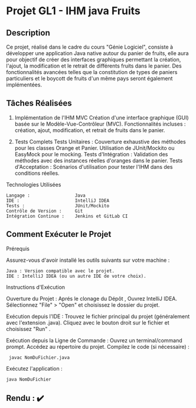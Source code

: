 # Projet GL1 - IHM java Fruits

## Description
Ce projet, réalisé dans le cadre du cours "Génie Logiciel", consiste à développer une application Java native autour du panier de fruits, elle aura pour objectif de créer des interfaces graphiques permettant la création, l'ajout, la modification et le retrait de différents fruits dans le panier. Des fonctionnalités avancées telles que la constitution de types de paniers particuliers et le boycott de fruits d'un même pays seront également implémentées.


## Tâches Réalisées
1. Implémentation de l'IHM MVC
    Création d'une interface graphique (GUI) basée sur le Modèle-Vue-Contrôleur (MVC).
    Fonctionnalités incluses : création, ajout, modification, et retrait de fruits dans le panier.

2. Tests Complets
    Tests Unitaires :
        Couverture exhaustive des méthodes pour les classes Orange et Panier.
        Utilisation de JUnit/Mockito ou EasyMock pour le mocking.
    Tests d'Intégration :
        Validation des méthodes avec des instances réelles d'oranges dans le panier.
    Tests d'Acceptation :
        Scénarios d'utilisation pour tester l'IHM dans des conditions réelles.
   
Technologies Utilisées

    Langage :                 Java
    IDE :                     IntelliJ IDEA
    Tests :                   JUnit/Mockito 
    Contrôle de Version :     Git
    Intégration Continue :    Jenkins et GitLab CI
  
## Comment Exécuter le Projet
Prérequis

Assurez-vous d'avoir installé les outils suivants sur votre machine :

    Java : Version compatible avec le projet.
    IDE : IntelliJ IDEA (ou un autre IDE de votre choix).

Instructions d'Exécution

Ouverture du Projet :
Aprés le clonage du Dépôt , Ouvrez IntelliJ IDEA.
 Sélectionnez "File" > "Open" et choisissez le dossier du projet.

Exécution depuis l'IDE :
 Trouvez le fichier principal du projet (généralement avec l'extension .java).
 Cliquez avec le bouton droit sur le fichier et choisissez "Run" .

Exécution depuis la Ligne de Commande :
Ouvrez un terminal/command prompt.
Accédez au répertoire du projet.
 Compilez le code (si nécessaire) :
    
     javac NomDuFichier.java
Exécutez l'application :

    java NomDuFichier



## Rendu  :   ✔️
 
